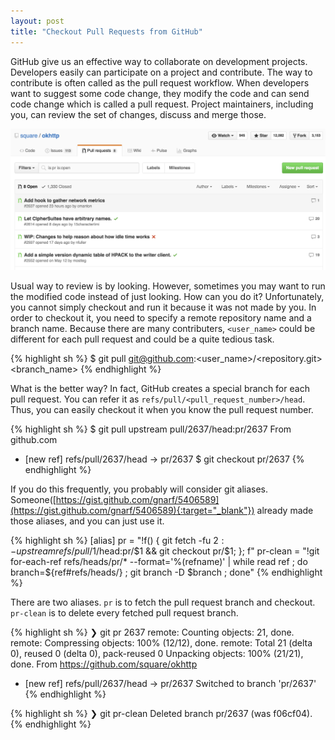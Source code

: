 ```yaml
---
layout: post
title: "Checkout Pull Requests from GitHub"
---
```


GitHub give us an effective way to collaborate on development projects. Developers easily can participate on a project and contribute. The way to contribute is often called as the pull request workflow. When developers want to suggest some code change, they modify the code and can send code change which is called a pull request. Project maintainers, including you, can review the set of changes, discuss and merge those.

![Pull Requests](/images/2016/06-18/pull-requests.png)

Usual way to review is by looking. However, sometimes you may want to run the modified code instead of just looking. How can you do it? Unfortunately, you cannot simply checkout and run it because it was not made by you. In order to checkout it, you need to specify a remote repository name and a branch name. Because there are many contributers, `<user_name>` could be different for each pull request and could be a quite tedious task.

{% highlight sh %}
$ git pull git@github.com:<user_name>/<repository.git> <branch_name>
{% endhighlight %}

What is the better way? In fact, GitHub creates a special branch for each pull request. You can refer it as `refs/pull/<pull_request_number>/head`. Thus, you can easily checkout it when you know the pull request number.

{% highlight sh %}
$ git pull upstream pull/2637/head:pr/2637
From github.com
 * [new ref]         refs/pull/2637/head -> pr/2637
$ git checkout pr/2637
{% endhighlight %}

If you do this frequently, you probably will consider git aliases. Someone([https://gist.github.com/gnarf/5406589](https://gist.github.com/gnarf/5406589){:target="_blank"}) already made those aliases, and you can just use it.


{% highlight sh %}
[alias]
  pr  = "!f() { git fetch -fu ${2:-upstream} refs/pull/$1/head:pr/$1 && git checkout pr/$1; }; f"
  pr-clean = "!git for-each-ref refs/heads/pr/* --format='%(refname)' | while read ref ; do branch=${ref#refs/heads/} ; git branch -D $branch ; done"
{% endhighlight %}

There are two aliases. `pr` is to fetch the pull request branch and checkout. `pr-clean` is to delete every fetched pull request branch.

{% highlight sh %}
❯ git pr 2637
remote: Counting objects: 21, done.
remote: Compressing objects: 100% (12/12), done.
remote: Total 21 (delta 0), reused 0 (delta 0), pack-reused 0
Unpacking objects: 100% (21/21), done.
From https://github.com/square/okhttp
 * [new ref]         refs/pull/2637/head -> pr/2637
Switched to branch 'pr/2637'
{% endhighlight %}

{% highlight sh %}
❯ git pr-clean
Deleted branch pr/2637 (was f06cf04).
{% endhighlight %}